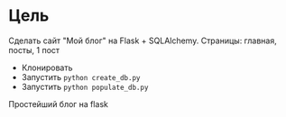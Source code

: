 # Цель
Сделать сайт "Мой блог" на Flask + SQLAlchemy. Страницы: главная, посты, 1 пост

 * Клонировать
 * Запустить `python create_db.py`
 * Запустить `python populate_db.py`
 
 Простейший блог на flask